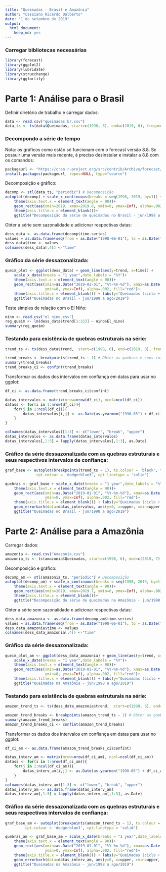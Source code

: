 ```yaml
---
title: "Queimadas - Brasil e Amazônia"
author: "Cassiano Ricardo Dalberto"
date: "1 de setembro de 2019"
output:
  html_document:
    keep_md: yes
---
```




### Carregar bibliotecas necessárias

```r
library(forecast)
library(ggplot2)
library(lubridate)
library(strucchange)
library(ggfortify)
```

# Parte 1: Análise para o Brasil

Definir diretório de trabalho e carregar dados:

```r
data <- read.csv("queimadas br.csv")
data_ts <- ts(data$Queimadas, start=c(1998, 6), end=c(2019, 8), frequency = 12) # Definir série de tempo
```

### Decompondo a série de tempo

Nota:  os gráficos como estão só funcionam com o forecast versão 8.8. Se possuir uma versão mais recente, é preciso desinstalar e instalar a 8.8 com os comandos:

```r
packageurl <- "https://cran.r-project.org/src/contrib/Archive/forecast/forecast_8.8.tar.gz"
install.packages(packageurl, repos=NULL, type="source")
```

Decomposição e gráfico:

```r
decomp <- stl(data_ts, "periodic") # Decomposição
autoplot(decomp) + scale_x_continuous(breaks = seq(1998, 2019, by=1)) + 
    theme(axis.text.x = element_text(angle = 90))+
    geom_rect(aes(xmin=2019, xmax=2019.8, ymin=0, ymax=Inf), alpha=.002, fill="red")+
    theme(axis.title.x = element_blank())+
    ggtitle("Decomposição da série de queimadas no Brasil - jun/1998 a ago/2019")
```

Obter a série sem sazonalidade e adicionar respectivas datas:

```r
dess_data <- as.data.frame(decomp$time.series)
values = as.data.frame(seq(from = as.Date("1998-06-01"), to = as.Date("2019-08-01"), by = 'month'))
dess_data$time <- values
colnames(dess_data[,4]) <-"time"
```

### Gráfico da série dessazonalizada:

```r
queim_plot <- ggplot(dess_data) + geom_line(aes(y=trend, x=time)) + 
    scale_x_date(breaks = "1 year",date_labels = "%Y")+ 
    theme(axis.text.x = element_text(angle = 90))+
    geom_rect(aes(xmin=as.Date("2019-01-01", "%Y-%m-%d"), xmax=as.Date("2019-08-01", "%Y-%m-%d"), 
                  ymin=0, ymax=Inf), alpha=.002, fill="red")+
    theme(axis.title.x = element_blank()) + labs(y="Queimadas (ciclo + tendência)")+
    ggtitle("Queimadas no Brasil - jun/1998 a ago/2019")
```

Teste simples de relação com o El Niño:

```r
nino <- read.csv("el nino.csv")
reg_queim <- lm(dess_data$trend[1:253] ~ nino$El_nino)
summary(reg_queim)
```

### Testando para existência de quebras estruturais na série:

```r
trend_ts <- ts(dess_data$trend,  start=c(1998, 6), end=c(2019, 8), frequency = 12) # Definir série de tempo

trend_breaks <- breakpoints(trend_ts ~ 1) # Obter as quebras e seus intervalos de confiança
summary(trend_breaks)
trend_breaks_ci <- confint(trend_breaks)
```

Transformar os dados dos intervalos em confiança em datas para usar no ggplot:

```r
df_ci <- as.data.frame(trend_breaks_ci$confint)

datas_intervalos <- matrix(nrow=nrow(df_ci), ncol=ncol(df_ci))
datass <- for(i in 1:nrow(df_ci)){
    for(j in 1:ncol(df_ci)){
        datas_intervalos[i,j] <- as.Date(as.yearmon("1998-05") + df_ci[i,j]/12)
    }       
}

colnames(datas_intervalos)[1:3] <- c("lower", "break", "upper")
datas_intervalos <- as.data.frame(datas_intervalos)
datas_intervalos[,1:3] = lapply(datas_intervalos[,1:3], as.Date)
```

### Gráfico da série dessazonalizada com as quebras estruturais e seus respectivos intervalos de confiança:

```r
graf_base <- autoplot(breakpoints(trend_ts ~ 1), ts.colour = 'black', ts.linetype = 'solid', ts.size=1,
              cpt.colour = 'dodgerblue3', cpt.linetype = 'solid')

quebras <- graf_base + scale_x_date(breaks = "1 year",date_labels = "%Y")+ 
    theme(axis.text.x = element_text(angle = 90))+
    geom_rect(aes(xmin=as.Date("2019-01-01", "%Y-%m-%d"), xmax=as.Date("2019-08-01", "%Y-%m-%d"), 
                  ymin=0, ymax=Inf), alpha=.002, fill="red")+
    theme(axis.title.x = element_blank()) + labs(y="Queimadas (ciclo + tendência)")+
    geom_errorbarh(data=datas_intervalos, aes(y=0, x=upper, xmin=upper, xmax=lower), height=1, size=1, color="red")+
    ggtitle("Queimadas no Brasil - jun/1998 a ago/2019")
```


# Parte 2: Análise para a Amazônia

Carregar dados:

```r
amazonia <- read.csv("Amazonia.csv")
amazonia_ts <- ts(amazonia$Queimadas, start=c(1998, 6), end=c(2019, 7), frequency = 12) # Definir série de tempo
```

Decomposição e gráfico:

```r
decomp_am <- stl(amazonia_ts, "periodic") # Decomposição
autoplot(decomp_am) + scale_x_continuous(breaks = seq(1998, 2019, by=1)) + 
    theme(axis.text.x = element_text(angle = 90))+
    geom_rect(aes(xmin=2019, xmax=2019.7, ymin=0, ymax=Inf), alpha=.002, fill="red")+
    theme(axis.title.x = element_blank())+
    ggtitle("Decomposição da série de queimadas na Amazônia - jun/1998 a ago/2019")
```

Obter a série sem sazonalidade e adicionar respectivas datas:

```r
dess_data_amazonia <- as.data.frame(decomp_am$time.series)
values = as.data.frame(seq(from = as.Date("1998-06-01"), to = as.Date("2019-07-01"), by = 'month'))
dess_data_amazonia$time <- values
colnames(dess_data_amazonia[,4]) <-"time"
```

### Gráfico da série dessazonalizada:

```r
queim_plot_am <- ggplot(dess_data_amazonia) + geom_line(aes(y=trend, x=time)) + 
    scale_x_date(breaks = "1 year",date_labels = "%Y")+ 
    theme(axis.text.x = element_text(angle = 90))+
    geom_rect(aes(xmin=as.Date("2019-01-01", "%Y-%m-%d"), xmax=as.Date("2019-08-01", "%Y-%m-%d"), 
                  ymin=0, ymax=Inf), alpha=.002, fill="red")+
    theme(axis.title.x = element_blank()) + labs(y="Queimadas (ciclo + tendência)")+
    ggtitle("Queimadas na Amazônia - jun/1998 a ago/2019")
```

### Testando para existência de quebras estruturais na série:

```r
amazon_trend_ts <- ts(dess_data_amazonia$trend,  start=c(1998, 6), end=c(2019, 7), frequency = 12) # Definir série de tempo

amazon_trend_breaks <- breakpoints(amazon_trend_ts ~ 1) # Obter as quebras e seus intervalos de confiança
summary(amazon_trend_breaks)
amazon_trend_breaks_ci <- confint(amazon_trend_breaks)
```

Transformar os dados dos intervalos em confiança em datas para usar no ggplot:

```r
df_ci_am <- as.data.frame(amazon_trend_breaks_ci$confint)

datas_interv_am <- matrix(nrow=nrow(df_ci_am), ncol=ncol(df_ci_am))
datass <- for(i in 1:nrow(df_ci_am)){
    for(j in 1:ncol(df_ci_am)){
        datas_interv_am[i,j] <- as.Date(as.yearmon("1998-05") + df_ci_am[i,j]/12)
    }       
}
colnames(datas_interv_am)[1:3] <- c("lower", "break", "upper")
datas_interv_am <- as.data.frame(datas_interv_am)
datas_interv_am[,1:3] = lapply(datas_interv_am[,1:3], as.Date)
```

### Gráfico da série dessazonalizada com as quebras estruturais e seus respectivos intervalos de confiança:

```r
graf_base_am <- autoplot(breakpoints(amazon_trend_ts ~ 1), ts.colour = 'black', ts.linetype = 'solid', ts.size=1,
         cpt.colour = 'dodgerblue3', cpt.linetype = 'solid')

quebras_am <- graf_base_am + scale_x_date(breaks = "1 year",date_labels = "%Y")+ 
    theme(axis.text.x = element_text(angle = 90))+
    geom_rect(aes(xmin=as.Date("2019-01-01", "%Y-%m-%d"), xmax=as.Date("2019-08-01", "%Y-%m-%d"), 
                  ymin=0, ymax=Inf), alpha=.002, fill="red")+
    theme(axis.title.x = element_blank()) + labs(y="Queimadas (ciclo + tendência)")+
    geom_errorbarh(data=datas_interv_am, aes(y=0, x=upper, xmin=upper, xmax=lower), height=1, size=1, color="red")+
    ggtitle("Queimadas na Amazônia - jun/1998 a ago/2019")
```
